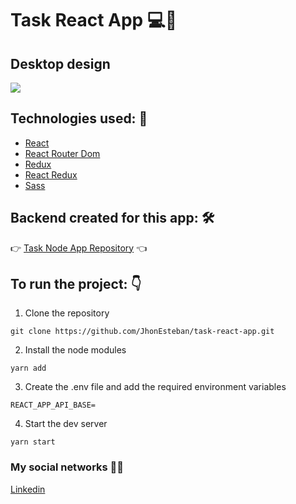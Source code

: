 # Task React App 💻💼

## Desktop design

![](https://i.imgur.com/qA5vfIB.png)

## Technologies used: 📕

- [React](https://reactjs.org/ 'Click here')
- [React Router Dom](https://reactrouter.com/web/guides/quick-start 'Click here')
- [Redux](https://es.redux.js.org/ 'Click here')
- [React Redux](https://react-redux.js.org/ 'Click here')
- [Sass](https://sass-lang.com/ 'Click here')

## Backend created for this app: 🛠

👉 [Task Node App Repository](https://github.com/JhonEsteban/task-node-app 'Click here') 👈

## To run the project: 👇

1. Clone the repository

```
git clone https://github.com/JhonEsteban/task-react-app.git
```

2. Install the node modules

```
yarn add
```

3. Create the .env file and add the required environment variables

```
REACT_APP_API_BASE=
```

4. Start the dev server

```
yarn start
```

### My social networks 👋🏼

[Linkedin](https://www.linkedin.com/in/jhon-esteban-herrera 'My Linkendin')
